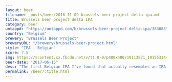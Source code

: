 ```yaml
---
layout: beer
filename: _posts/beer/2016-11-09-brussels-beer-project-delta-ipa.md
title: Brussels beer project delta IPA
category: beer
untappd: "https://untappd.com/b/brussels-beer-project-delta-ipa/383088"
country: "Belgium"
brewery: "Brussels Beer Project"
breweryURL: "/brewery/brussels-beer-project.html"
style: "IPA - Belgian"
score: 7.5
img: https://scontent.xx.fbcdn.net/v/t1.0-0/p480x480/19113871_10155314452878745_4136603759035168107_n.jpg?oh=2b97835ff815800aa5bc24422bde68cb&oe=5A2C6B64
beer-date: "2017-06-15"
desc: "The first Belgian IPA I’ve found that actually resembles an IPA. Not too bitter and moderately hoppy"
permalink: /beer/:title.html
---
```

